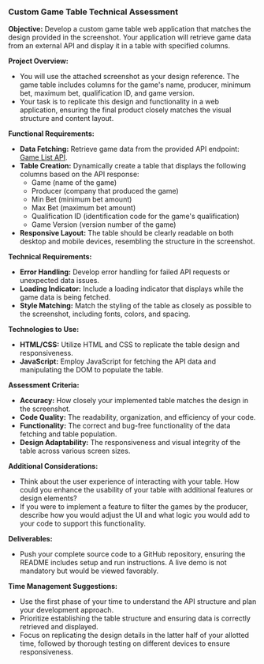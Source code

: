 ### Custom Game Table Technical Assessment

**Objective:** Develop a custom game table web application that matches the design provided in the screenshot. Your application will retrieve game data from an external API and display it in a table with specified columns.

**Project Overview:**
- You will use the attached screenshot as your design reference. The game table includes columns for the game's name, producer, minimum bet, maximum bet, qualification ID, and game version.
- Your task is to replicate this design and functionality in a web application, ensuring the final product closely matches the visual structure and content layout.

**Functional Requirements:**
- **Data Fetching:** Retrieve game data from the provided API endpoint: [Game List API](https://gamelistmiddleware.azurewebsites.net/gamelist).
- **Table Creation:** Dynamically create a table that displays the following columns based on the API response:
  - Game (name of the game)
  - Producer (company that produced the game)
  - Min Bet (minimum bet amount)
  - Max Bet (maximum bet amount)
  - Qualification ID (identification code for the game's qualification)
  - Game Version (version number of the game)
- **Responsive Layout:** The table should be clearly readable on both desktop and mobile devices, resembling the structure in the screenshot.

**Technical Requirements:**
- **Error Handling:** Develop error handling for failed API requests or unexpected data issues.
- **Loading Indicator:** Include a loading indicator that displays while the game data is being fetched.
- **Style Matching:** Match the styling of the table as closely as possible to the screenshot, including fonts, colors, and spacing.

**Technologies to Use:**
- **HTML/CSS:** Utilize HTML and CSS to replicate the table design and responsiveness.
- **JavaScript:** Employ JavaScript for fetching the API data and manipulating the DOM to populate the table.

**Assessment Criteria:**
- **Accuracy:** How closely your implemented table matches the design in the screenshot.
- **Code Quality:** The readability, organization, and efficiency of your code.
- **Functionality:** The correct and bug-free functionality of the data fetching and table population.
- **Design Adaptability:** The responsiveness and visual integrity of the table across various screen sizes.

**Additional Considerations:**
- Think about the user experience of interacting with your table. How could you enhance the usability of your table with additional features or design elements?
- If you were to implement a feature to filter the games by the producer, describe how you would adjust the UI and what logic you would add to your code to support this functionality.

**Deliverables:**
- Push your complete source code to a GitHub repository, ensuring the README includes setup and run instructions. A live demo is not mandatory but would be viewed favorably.

**Time Management Suggestions:**
- Use the first phase of your time to understand the API structure and plan your development approach.
- Prioritize establishing the table structure and ensuring data is correctly retrieved and displayed.
- Focus on replicating the design details in the latter half of your allotted time, followed by thorough testing on different devices to ensure responsiveness.
